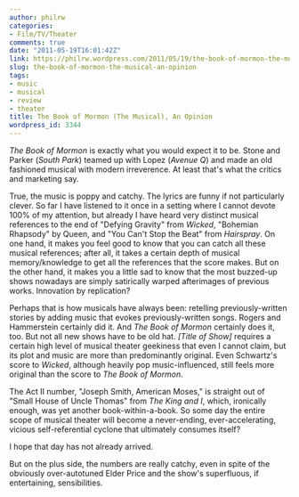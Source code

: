 ```yaml
---
author: philrw
categories:
- Film/TV/Theater
comments: true
date: "2011-05-19T16:01:42Z"
link: https://philrw.wordpress.com/2011/05/19/the-book-of-mormon-the-musical-an-opinion/
slug: the-book-of-mormon-the-musical-an-opinion
tags:
- music
- musical
- review
- theater
title: The Book of Mormon (The Musical), An Opinion
wordpress_id: 3344
---
```


_The Book of Mormon_ is exactly what you would expect it to be. Stone and Parker (_South Park_) teamed up with Lopez (_Avenue Q_) and made an old fashioned musical with modern irreverence. At least that's what the critics and marketing say.<!--more-->

True, the music is poppy and catchy. The lyrics are funny if not particularly clever. So far I have listened to it once in a setting where I cannot devote 100% of my attention, but already I have heard very distinct musical references to the end of "Defying Gravity" from _Wicked_, "Bohemian Rhapsody" by Queen, and "You Can't Stop the Beat" from _Hairspray_. On one hand, it makes you feel good to know that you can catch all these musical references; after all, it takes a certain depth of musical memory/knowledge to get all the references that the score makes. But on the other hand, it makes you a little sad to know that the most buzzed-up shows nowadays are simply satirically warped afterimages of previous works. Innovation by replication?

Perhaps that is how musicals have always been: retelling previously-written stories by adding music that evokes previously-written songs. Rogers and Hammerstein certainly did it. And _The Book of Mormon_ certainly does it, too. But not all new shows have to be old hat. _[Title of Show]_ requires a certain high level of musical theater geekiness that even I cannot claim, but its plot and music are more than predominantly original. Even Schwartz's score to _Wicked_, although heavily pop music-influenced, still feels more original than the score to _The Book of Mormon_.

The Act II number, "Joseph Smith, American Moses," is straight out of "Small House of Uncle Thomas" from _The King and I_, which, ironically enough, was yet another book-within-a-book. So some day the entire scope of musical theater will become a never-ending, ever-accelerating, vicious self-referential cyclone that ultimately consumes itself?

I hope that day has not already arrived.

But on the plus side, the numbers are really catchy, even in spite of the obviously over-autotuned Elder Price and the show's superfluous, if entertaining, sensibilities.

